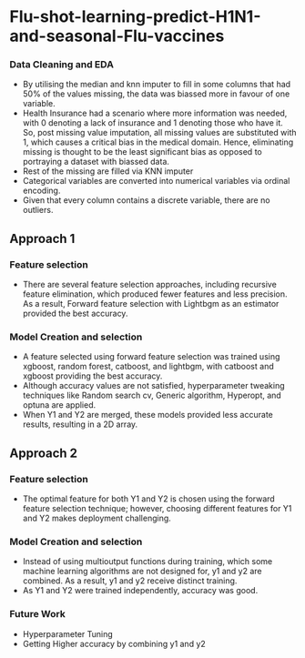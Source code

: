 # Flu-shot-learning-predict-H1N1-and-seasonal-Flu-vaccines

### Data Cleaning and EDA 
- By utilising the median and knn imputer to fill in some columns that had 50% of the values missing, the data was biassed more in favour of one variable.
- Health Insurance had a scenario where more information was needed, with 0 denoting a lack of insurance and 1 denoting those who have it. So, post missing value imputation, all missing values are substituted with 1, which causes a critical bias in the medical domain. Hence, eliminating missing is thought to be the least significant bias as opposed to portraying a dataset with biassed data.
- Rest of the missing are filled via KNN imputer
- Categorical variables are converted into numerical variables via ordinal encoding.
- Given that every column contains a discrete variable, there are no outliers.

## Approach 1


### Feature selection 
- There are several feature selection approaches, including recursive feature elimination, which produced fewer features and less precision. As a result, Forward feature selection with Lightbgm as an estimator provided the best accuracy.

### Model Creation and selection  
- A feature selected using forward feature selection was trained using xgboost, random forest, catboost, and lightbgm, with catboost and xgboost providing the best accuracy.
- Although accuracy values are not satisfied, hyperparameter tweaking techniques like Random search cv, Generic algorithm, Hyperopt, and optuna are applied.
- When Y1 and Y2 are merged, these models provided less accurate results, resulting in a 2D array.

## Approach 2

### Feature selection 
- The optimal feature for both Y1 and Y2 is chosen using the forward feature selection technique; however, choosing different features for Y1 and Y2 makes deployment challenging.

### Model Creation and selection
- Instead of using multioutput functions during training, which some machine learning algorithms are not designed for, y1 and y2 are combined. As a result, y1 and y2 receive distinct training.
- As Y1 and Y2 were trained independently, accuracy was good.

### Future Work 
- Hyperparameter Tuning
- Getting Higher accuracy by combining y1 and y2



